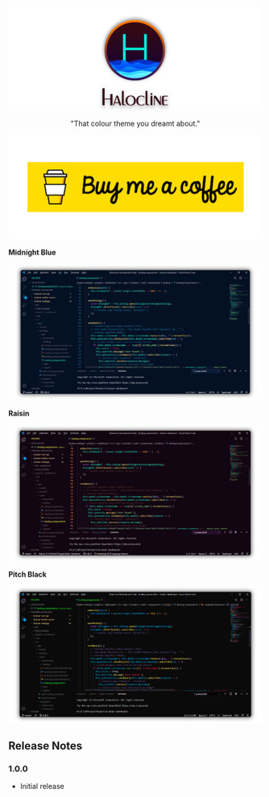 ![Cover](/images/cover.png)
<div align="center">
"That colour theme you dreamt about."
</div>

[![Midnight Blue](/images/button_yellow.png)](https://www.buymeacoffee.com/nishanc)

**Midnight Blue**

![Midnight Blue](/images/midnight_blue.png)

**Raisin**

![Raisin](/images/raisin.png)

**Pitch Black**

![Pitch Black](/images/pitch_black.png)

## Release Notes
### 1.0.0

- Initial release